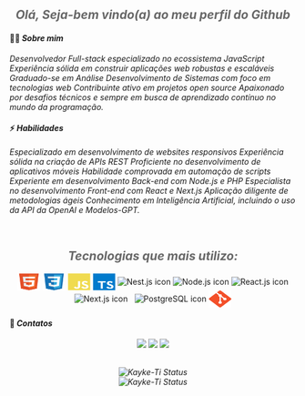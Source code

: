 <div align="center">
  <h2 style="opacity: 65%;"><em>Olá, Seja-bem vindo(a) ao meu perfil do Github</em></h2>
</div> 

#### 🙋‍♂️ <em>Sobre mim</em>

<p align="left">
 <em>
Desenvolvedor Full-stack especializado no ecossistema JavaScript
Experiência sólida em construir aplicações web robustas e escaláveis
Graduado-se em Análise Desenvolvimento de Sistemas com foco em tecnologias web
Contribuinte ativo em projetos open source Apaixonado por desafios técnicos e sempre em busca de aprendizado contínuo no mundo da programação.
 </em>
</p>

#### ⚡ <em>Habilidades</em>

<p align="left">
 <em>
Especializado em desenvolvimento de websites responsivos
Experiência sólida na criação de APIs REST
Proficiente no desenvolvimento de aplicativos móveis
Habilidade comprovada em automação de scripts
Experiente em desenvolvimento Back-end com Node.js e PHP
Especialista no desenvolvimento Front-end com React e Next.js
Aplicação diligente de metodologias ágeis
Conhecimento em Inteligência Artificial, incluindo o uso da API da OpenAI e Modelos-GPT.
 </em>
</p>

<br/>

 <div align="center">
  <h2 style="opacity: 65%;"><em>Tecnologias que mais utilizo:</em></h2>
 </div>

<div align="center"> 
  <div style="display: inline_block">
   <img align="center" alt="HTML icon" height="30" width="40" src="https://raw.githubusercontent.com/devicons/devicon/master/icons/html5/html5-original.svg">
   <img align="center" alt="CSS icon" height="30" width="40" src="https://raw.githubusercontent.com/devicons/devicon/master/icons/css3/css3-original.svg">
   <img align="center" alt="JavaScript icon" height="30" width="40" src="https://raw.githubusercontent.com/devicons/devicon/master/icons/javascript/javascript-plain.svg">
   <img align="center" alt="Typescript  icon" height="30" width="40" src="https://raw.githubusercontent.com/devicons/devicon/master/icons/typescript/typescript-plain.svg">
   <img 
   align="center" alt="Nest.js icon"
   height="30" width="40"
   src="https://cdn.jsdelivr.net/gh/devicons/devicon/icons/nestjs/nestjs-plain.svg" />
   <img 
   align="center" alt="Node.js icon" height="30" width="40"
   src="https://cdn.jsdelivr.net/gh/devicons/devicon/icons/nodejs/nodejs-original.svg" />
   <img 
   align="center" alt="React.js icon" height="30" width="40" src="https://cdn.jsdelivr.net/gh/devicons/devicon/icons/react/react-original.svg">
  <img 
  align="center" alt="Next.js icon" height="30" width="40" src="https://cdn.simpleicons.org/next.js/e1e1e1" />
  &nbsp;
   <img align="center" alt="PostgreSQL icon" height="30" width="40" 
src="https://cdn.jsdelivr.net/gh/devicons/devicon/icons/postgresql/postgresql-original.svg" />
   <img align="center" alt="Git icon" height="30" width="40" src="https://raw.githubusercontent.com/devicons/devicon/master/icons/git/git-original.svg">
 </div>
</div>

#### 📧 <em>Contatos<em>
<div align="center"> 
<a href="https://instagram.com/kaykee_bl?igshid=ZDdkNTZiNTM=" target="_blank"><img src="https://img.shields.io/badge/-Instagram-%23E4405F?style=for-the-badge&logo=instagram&logoColor=white" target="_blank"></a>
<a href = "kaykeloiola@gmail.com"><img src="https://img.shields.io/badge/-Gmail-%23333?style=for-the-badge&logo=gmail&logoColor=white" target="_blank"></a>
<a href="https://www.linkedin.com/in/kayke-barbosa-loiola-15a96023a" target="_blank"><img src="https://img.shields.io/badge/-LinkedIn-%230077B5?style=for-the-badge&logo=linkedin&logoColor=white" target="_blank"></a> 
</div>

<br>


<div align="center">
  
![Kayke-Ti Status](https://github-readme-stats.vercel.app/api?username=Kayke-Ti&show_icons=true&theme=rose_pine)
<br>
![Kayke-Ti Status](https://github-readme-stats.vercel.app/api/top-langs/?username=Kayke-Ti&layout=compact&theme=rose_pine&hide=javascript,html,css,sass,ejs,scss,php,python,hack,shell)

</div>
